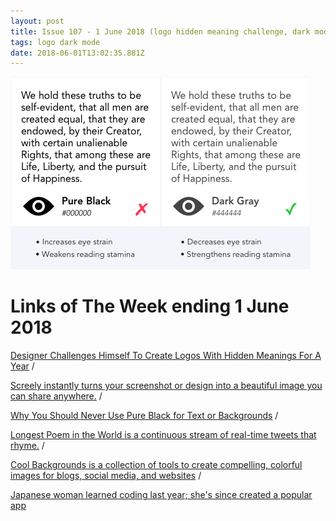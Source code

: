 ```yaml
---
layout: post
title: Issue 107 - 1 June 2018 (logo hidden meaning challenge, dark mode)
tags: logo dark mode
date: 2018-06-01T13:02:35.881Z
---
```

![Designer Challenges Himself To Create Logos With Hidden Meanings For A Year](/assets/uploads/issue-107.png "Designer Challenges Himself To Create Logos With Hidden Meanings For A Year")

# Links of The Week ending 1 June 2018

<a href="https://designyoutrust.com/2018/05/designer-challenges-himself-to-create-logos-with-hidden-meanings-for-a-year" title="Designer Challenges Himself To Create Logos With Hidden Meanings For A Year" alt="Designer Challenges Himself To Create Logos With Hidden Meanings For A Year" target="_blank">Designer Challenges Himself To Create Logos With Hidden Meanings For A Year</a> /

<a href="https://www.screely.com/" title="Screely" alt="Screely" target="_blank">Screely instantly turns your screenshot or design into a beautiful image you can share anywhere.</a> /

<a href="http://uxmovement.com/content/why-you-should-never-use-pure-black-for-text-or-backgrounds" title="" alt="http://uxmovement.com/content/why-you-should-never-use-pure-black-for-text-or-backgrounds" target="_blank">Why You Should Never Use Pure Black for Text or Backgrounds</a> /

<a href="http://www.longestpoemintheworld.com/" title="Longest Poem in the World is a continuous stream of real-time tweets that rhyme." alt="Longest Poem in the World is a continuous stream of real-time tweets that rhyme." target="_blank">Longest Poem in the World is a continuous stream of real-time tweets that rhyme.</a> /

<a href="https://coolbackgrounds.io/" title="Cool Backgrounds is a collection of tools to create compelling, colorful images for blogs, social media, and websites" alt="Cool Backgrounds is a collection of tools to create compelling, colorful images for blogs, social media, and websites" target="_blank">Cool Backgrounds is a collection of tools to create compelling, colorful images for blogs, social media, and websites</a> /

<a href="https://www.aarp.org/work/working-at-50-plus/info-2018/worlds-oldest-app-developer-fd.html" title="Japanese woman learned coding last year; she's since created a popular app" alt="Japanese woman learned coding last year; she's since created a popular app" target="_blank">Japanese woman learned coding last year; she's since created a popular app</a>